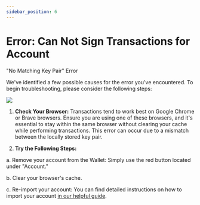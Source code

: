 ```yaml
---
sidebar_position: 6
---
```


# Error: Can Not Sign Transactions for Account

"No Matching Key Pair" Error

We've identified a few possible causes for the error you've encountered. To begin troubleshooting, please consider the following steps:

![](https://staticfiles.gleap.io/ghelparticle/Z4vLXxXxZGon1vQSZdhloxvbzt6866m22TaLM9BXBYxlRFas5nv84WEewWkTmj4bYv0snVtcNJG.png)

1. **Check Your Browser:** Transactions tend to work best on Google Chrome or Brave browsers. Ensure you are using one of these browsers, and it's essential to stay within the same browser without clearing your cache while performing transactions. This error can occur due to a mismatch between the locally stored key pair.

2. **Try the Following Steps:**

a. Remove your account from the Wallet: Simply use the red button located under "Account."

b. Clear your browser's cache.

c. Re-import your account: You can find detailed instructions on how to import your account [in our helpful guide](#).

